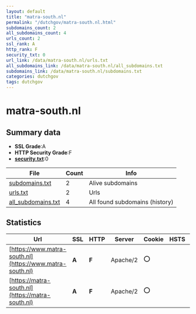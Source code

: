 ```yaml
---
layout: default
title: "matra-south.nl"
permalink: "/dutchgov/matra-south.nl.html"
subdomains_count: 2
all_subdomains_count: 4
urls_count: 2
ssl_rank: A
http_rank: F
security_txt: 0
url_link: /data/matra-south.nl/urls.txt
all_subdomains_link: /data/matra-south.nl/all_subdomains.txt
subdomains_link: /data/matra-south.nl/subdomains.txt
categories: dutchgov
tags: dutchgov
---
```



# matra-south.nl
## Summary data


 - **SSL Grade**:A
 - **HTTP Security Grade**:F
 - **[security.txt](https://www.digitaleoverheid.nl/nieuws/standaard-security-txt-nu-verplicht-voor-overheid/)**:0


| File       | Count | Info |
|------------|-------|------|
|[subdomains.txt](/DutchGovScope/data/matra-south.nl/subdomains.txt)|2|Alive subdomains|
|[urls.txt](/DutchGovScope/data/matra-south.nl/urls.txt)|2|Urls|
|[all_subdomains.txt](/DutchGovScope/data/matra-south.nl/all_subdomains.txt)|4|All found subdomains (history)|


## Statistics


| Url | SSL | HTTP | Server | Cookie | HSTS | CORS | CTO | CSP | XFO | XXP | RP |FP| Tech |Title |
|--------|-------|-------|------|------|------|------|------|------|------|------|------|------|------|------|
|[https://www.matra-south.nl](https://www.matra-south.nl)| **A**| **F**|Apache/2|:o: | | | | | | | :white_check_mark: | |Apache HTTP Server:2 PHP:7.4.33|Redirecting to h...|
|[https://matra-south.nl](https://matra-south.nl)| **A**| **F**|Apache/2|:o: | | | | | | | :white_check_mark: | |Apache HTTP Server:2 PHP:7.4.33|Redirecting to h...|

